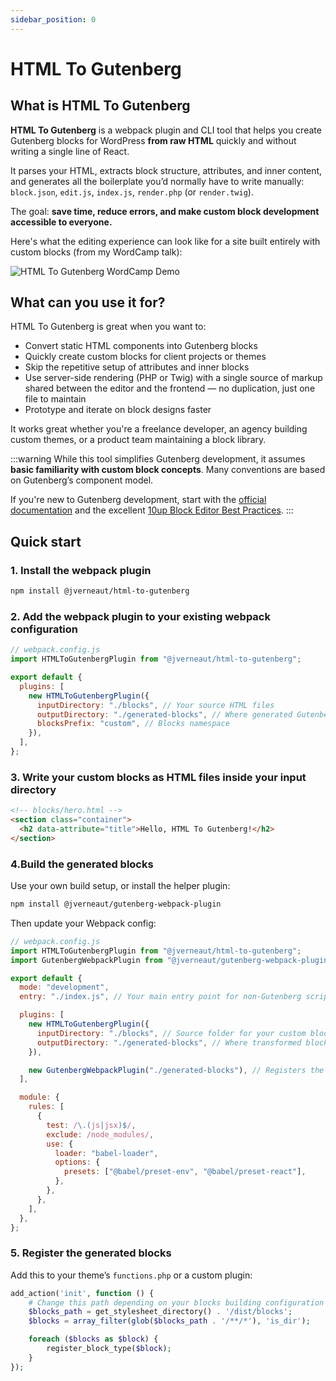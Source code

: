 ```yaml
---
sidebar_position: 0
---
```


# HTML To Gutenberg

## What is HTML To Gutenberg

**HTML To Gutenberg** is a webpack plugin and CLI tool that helps you create Gutenberg blocks for WordPress **from raw HTML** quickly and without writing a single line of React.

It parses your HTML, extracts block structure, attributes, and inner content, and generates all the boilerplate you’d normally have to write manually:
`block.json`, `edit.js`, `index.js`, `render.php` (or `render.twig`).

The goal: **save time, reduce errors, and make custom block development accessible to everyone.**

Here's what the editing experience can look like for a site built entirely with custom blocks (from my WordCamp talk):

![HTML To Gutenberg WordCamp Demo](/img/wordcamp-demo.png)

## What can you use it for?

HTML To Gutenberg is great when you want to:

- Convert static HTML components into Gutenberg blocks
- Quickly create custom blocks for client projects or themes
- Skip the repetitive setup of attributes and inner blocks
- Use server-side rendering (PHP or Twig) with a single source of markup shared between the editor and the frontend — no duplication, just one file to maintain
- Prototype and iterate on block designs faster

It works great whether you're a freelance developer, an agency building custom themes, or a product team maintaining a block library.

:::warning
While this tool simplifies Gutenberg development, it assumes **basic familiarity with custom block concepts**. Many conventions are based on Gutenberg’s component model.

If you're new to Gutenberg development, start with the [official documentation](https://developer.wordpress.org/block-editor/) and the excellent [10up Block Editor Best Practices](https://gutenberg.10up.com/).
:::

## Quick start

### 1. Install the webpack plugin

```bash
npm install @jverneaut/html-to-gutenberg
```

### 2. Add the webpack plugin to your existing webpack configuration

```js
// webpack.config.js
import HTMLToGutenbergPlugin from "@jverneaut/html-to-gutenberg";

export default {
  plugins: [
    new HTMLToGutenbergPlugin({
      inputDirectory: "./blocks", // Your source HTML files
      outputDirectory: "./generated-blocks", // Where generated Gutenberg blocks will be placed
      blocksPrefix: "custom", // Blocks namespace
    }),
  ],
};
```

### 3. Write your custom blocks as HTML files inside your input directory

```html
<!-- blocks/hero.html -->
<section class="container">
  <h2 data-attribute="title">Hello, HTML To Gutenberg!</h2>
</section>
```

### 4.Build the generated blocks

Use your own build setup, or install the helper plugin:

```bash
npm install @jverneaut/gutenberg-webpack-plugin
```

Then update your Webpack config:

```js
// webpack.config.js
import HTMLToGutenbergPlugin from "@jverneaut/html-to-gutenberg";
import GutenbergWebpackPlugin from "@jverneaut/gutenberg-webpack-plugin";

export default {
  mode: "development",
  entry: "./index.js", // Your main entry point for non-Gutenberg scripts

  plugins: [
    new HTMLToGutenbergPlugin({
      inputDirectory: "./blocks", // Source folder for your custom blocks HTML
      outputDirectory: "./generated-blocks", // Where transformed blocks will be output
    }),

    new GutenbergWebpackPlugin("./generated-blocks"), // Registers the generated blocks
  ],

  module: {
    rules: [
      {
        test: /\.(js|jsx)$/,
        exclude: /node_modules/,
        use: {
          loader: "babel-loader",
          options: {
            presets: ["@babel/preset-env", "@babel/preset-react"],
          },
        },
      },
    ],
  },
};
```

### 5. Register the generated blocks

Add this to your theme’s `functions.php` or a custom plugin:

```php
add_action('init', function () {
    # Change this path depending on your blocks building configuration
    $blocks_path = get_stylesheet_directory() . '/dist/blocks';
    $blocks = array_filter(glob($blocks_path . '/**/*'), 'is_dir');

    foreach ($blocks as $block) {
        register_block_type($block);
    }
});
```
